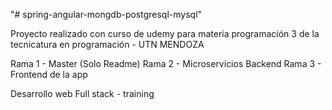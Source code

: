 "# spring-angular-mongdb-postgresql-mysql" 

Proyecto realizado con curso de udemy para materia programación 3 de la tecnicatura en programación - UTN MENDOZA

Rama 1 - Master (Solo Readme)
Rama 2 - Microservicios Backend 
Rama 3 - Frontend de la app 

Desarrollo web Full stack - training 
